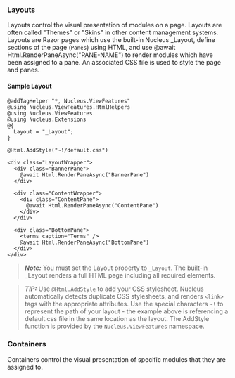 ### Layouts
Layouts control the visual presentation of modules on a page.  Layouts are often called "Themes" or "Skins" in other content management systems.  Layouts 
are Razor pages which use the built-in Nucleus _Layout, define sections of the page (`Panes`) using HTML, and use @await Html.RenderPaneAsync("PANE-NAME")
to render modules which have been assigned to a pane.  An associated CSS file is used to style the page and panes.

#### Sample Layout
```
@addTagHelper "*, Nucleus.ViewFeatures"
@using Nucleus.ViewFeatures.HtmlHelpers
@using Nucleus.ViewFeatures
@using Nucleus.Extensions
@{
  Layout = "_Layout";
}

@Html.AddStyle("~!/default.css")

<div class="LayoutWrapper">
  <div class="BannerPane">
    @await Html.RenderPaneAsync("BannerPane")
  </div>

  <div class="ContentWrapper">
    <div class="ContentPane">
      @await Html.RenderPaneAsync("ContentPane")
    </div>
  </div>

  <div class="BottomPane">
    <terms caption="Terms" />
    @await Html.RenderPaneAsync("BottomPane")
  </div>
</div>
```

> **_Note:_**  You must set the Layout property to `_Layout`.  The built-in _Layout renders a full HTML page including all required elements.

> **_TIP:_**  Use `@Html.AddStyle` to add your CSS stylesheet.  Nucleus automatically detects duplicate CSS stylesheets, and renders `<link>` tags with the appropriate attributes.  Use
the special characters `~!` to represent the path of your layout - the example above is referencing a default.css file in the same location as the layout.  The AddStyle function is
provided by the `Nucleus.ViewFeatures` namespace.

### Containers
Containers control the visual presentation of specific modules that they are assigned to.  






